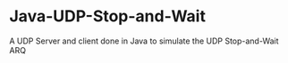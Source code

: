 # Java-UDP-Stop-and-Wait
A UDP Server and client done in Java to simulate the UDP Stop-and-Wait ARQ
